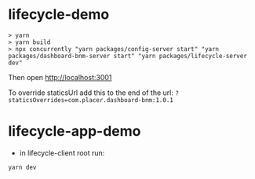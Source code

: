 # lifecycle-demo

```
> yarn
> yarn build
> npx concurrently "yarn packages/config-server start" "yarn packages/dashboard-bnm-server start" "yarn packages/lifecycle-server dev"
```

Then open [http://localhost:3001](http://localhost:3001)

To override staticsUrl add this to the end of the url: `?staticsOverrides=com.placer.dashboard-bnm:1.0.1`

# lifecycle-app-demo

- in lifecycle-client root run:

```
yarn dev
```
